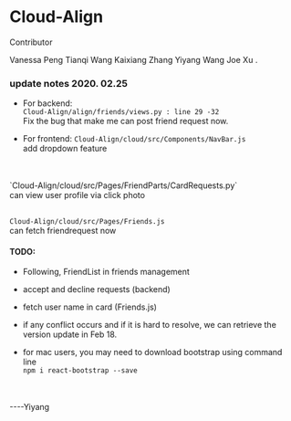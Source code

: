 # Cloud-Align

Contributor 

Vanessa Peng
Tianqi Wang
Kaixiang Zhang
Yiyang Wang
Joe Xu .



### update notes 2020. 02.25

* For backend: </br>
`Cloud-Align/align/friends/views.py : line 29 -32` </br>
Fix the bug that make me can post friend request now.

* For frontend:
`Cloud-Align/cloud/src/Components/NavBar.js` </br>
add dropdown feature
</br>
</br>
`Cloud-Align/cloud/src/Pages/FriendParts/CardRequests.py` </br>
can view user profile via click photo
</br>
</br>

`Cloud-Align/cloud/src/Pages/Friends.js` </br>
can fetch friendrequest now


#### TODO:
* Following, FriendList in friends management
* accept and decline requests (backend)
* fetch user name in card  (Friends.js)


* if any conflict occurs and if it is hard to resolve, we can retrieve the version update in Feb 18.
* for mac users, you may need to download bootstrap using command line </br>
`npm i react-bootstrap --save`

</br></br>
----Yiyang
